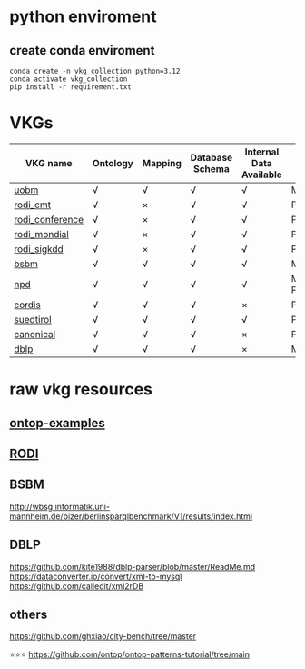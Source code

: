 # python enviroment
## create conda enviroment
```shell
conda create -n vkg_collection python=3.12
conda activate vkg_collection
pip install -r requirement.txt
```

# VKGs
| VKG name | Ontology | Mapping | Database Schema | Internal Data Available | Database System | #classes | #object property | #data property | #individual |
|----------|----------|---------|-----------------|------------------------|-----------------|----------|------------------|----------------|-------------|
| [uobm](https://github.com/ontop/ontop-examples/tree/master/aaai-2016-ontoprox) | √ | √ | √ | √ | MySQL | 69 | 35 | 9 | 58 |
| [rodi_cmt](https://github.com/chrpin/rodi/tree/master/data/conference_naive) | √ | × | √ | √ | PostgreSQL | 30 | 49 | 11 | 0 |
| [rodi_conference](https://github.com/chrpin/rodi/tree/master/data/conference_naive) | √ | × | √ | √ | PostgreSQL | 59 | 46 | 22 | 0 |
| [rodi_mondial](https://github.com/chrpin/rodi/tree/master/data/mondial_rel) | √ | × | √ | √ | PostgreSQL | 20 | 44 | 27 | 0 |
| [rodi_sigkdd](https://github.com/chrpin/rodi/tree/master/data/sigkdd_naive) | √ | × | √ | √ | PostgreSQL | 49 | 21 | 18 | 0 |
| [bsbm](https://github.com/ontop/ontop-examples/tree/master/dke-2022-mapping-patterns/scenarios) | √ | √ | √ | √ | MySQL | 8 | 10 | 30 | 0 |
| [npd](https://github.com/ontop/ontop-examples/tree/master/caise-2021-patterns/scenarios/npd) | √ | √ | √ | √ | MySQL, PostgreSQL | 342 | 142 | 238 | 855 |
| [cordis](https://github.com/ontop/ontop-examples/tree/master/caise-2021-patterns/scenarios/cordis) | √ | √ | √ | × | PostgreSQL | 24 | 22 | 24 | 2 |
| [suedtirol](https://github.com/ontop/ontop-examples/tree/master/dke-2022-mapping-patterns/scenarios/suedtirol-open-data) | √ | √ | √ | √ | PostgreSQL | 37 | 5 | 15 | 6 |
| [canonical](https://github.com/ontop/ontop-examples/tree/master/eswc-2018-canonical-iri) | √ | √ | √ | × | PostgreSQL | 4 | 4 | 4 | 0 |
| [dblp](https://github.com/ontop/ontop-examples/tree/master/swj-2017-vig) | √ | √ | √ | × | MySQL | 55 | 44 | 30 | 0 |

# raw vkg resources
## [ontop-examples](https://github.com/ontop/ontop-examples/tree/master)

## [RODI](https://github.com/chrpin/rodi)

## BSBM
http://wbsg.informatik.uni-mannheim.de/bizer/berlinsparqlbenchmark/V1/results/index.html

## DBLP
https://github.com/kite1988/dblp-parser/blob/master/ReadMe.md
https://dataconverter.io/convert/xml-to-mysql
https://github.com/calledit/xml2rDB

## others
https://github.com/ghxiao/city-bench/tree/master


⭐⭐⭐ https://github.com/ontop/ontop-patterns-tutorial/tree/main